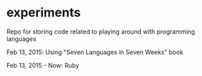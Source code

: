 # experiments
Repo for storing code related to playing around with programming languages

Feb 13, 2015: Using "Seven Languages in Seven Weeks" book

Feb 13, 2015 - Now: Ruby
